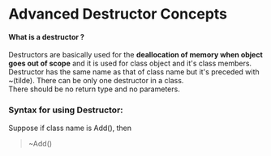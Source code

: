 # Advanced Destructor Concepts

#### What is a destructor ?
  Destructors are basically used for the **deallocation of memory when object goes out of scope** and it is used for class object and it's class members. Destructor has the same name as that of class name but it's preceded with ~(tilde).     There can be only one destructor in a class.    
  There should be no return type and no parameters.

 ### Syntax for using Destructor:
 Suppose if class name is Add(),
 then
 > ~Add()
 
 

  
  
